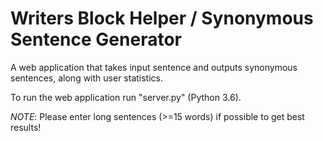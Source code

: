 # Writers Block Helper / Synonymous Sentence Generator
A web application that takes input sentence and outputs synonymous sentences, along with user statistics.

To run the web application run "server.py" (Python 3.6).

*NOTE*: Please enter long sentences (>=15 words) if possible to get best results!